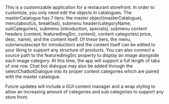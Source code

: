 This is a customizable application for a restaurant storefront. In order to customize, you only need edit the objects in catalogues. 
The masterCatalogue has 7 tiers: the master object(masterCatalogue), menu(aboutUs, breakfast), submenu header(categoryName, subCategories), submenu (introduction, specials), submenu content headers (content, featuredImgSrc, content), content categories( price, desc, name), and the content itself. 
Of these tiers, the menu, submenu(except for introduction) and the content itself can be edited to your liking to support any structure of products. You can also connect a source path to the featuredImgSrc property to display an image alongside each image category.
At this time, the app will support a full length of tabs of one row. 
Chat bot dialogue may also be added through the selectChatbotDialogue into its proper context categories which are paired with the master catalogue. 

Future updates will include a GUI content manager and a wrap styling to allow an increasing amount of categories and sub categories to support any store front. 